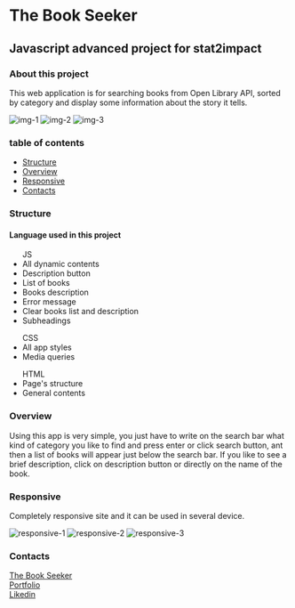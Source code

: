   <h1>The Book Seeker</h1>

  <h2>Javascript advanced project for stat2impact</h2>
  
  <h3>About this project</h3>

  <p>
    This web application is for searching books from Open Library API, sorted by category and display some information about the story it tells.
  </p>
  
  ![img-1](https://user-images.githubusercontent.com/121359947/236148715-b4e4b277-7a3b-4943-beb1-3095deaaf8fe.png)
  ![img-2](https://user-images.githubusercontent.com/121359947/236148750-11085dec-be56-4c5e-998d-52ff62ae86e1.png)
  ![img-3](https://user-images.githubusercontent.com/121359947/236148758-0c8314f0-176a-4d39-a214-de9249295097.png)

  <h3>table of contents</h3>
  <ul>
  <li><a href="#structure">Structure</a></li>
  <li><a href="#overview">Overview</a></li>
  <li><a href="#responsive">Responsive</a></li>
  <li><a href="#contacts">Contacts</a></li>
  </ul>

  <a name="structure"></a>
  <h3>Structure</h3>

  <h4>Language used in this project</h4>

  <ul>JS
    <li>All dynamic contents</li>
    <li>Description button</li>
    <li>List of books</li>
    <li>Books description</li>
    <li>Error message</li>
    <li>Clear books list and description</li>
    <li>Subheadings</li>
  </ul>
  <ul>CSS
    <li>All app styles</li>
    <li>Media queries</li>
  </ul>
  <ul>HTML
    <li>Page's structure</li>
    <li>General contents</li>
  </ul>

  <a name="overview"></a>
  <h3>Overview</h3>

  <p>
    Using this app is very simple, you just have to write on the search bar what kind of category you like to find and press enter or click search button, ant then a list of books will appear just below the search bar. If you like to see a brief description, click on description button or directly on the name of the book.
  </p>

  <a name="responsive"></a>
  <h3>Responsive</h3>

  <p>Completely responsive site and it can be used in several device.</p>

![responsive-1](https://user-images.githubusercontent.com/121359947/236148848-69e0ba4b-135b-40ea-bbc2-ee04f072de38.png)
![responsive-2](https://user-images.githubusercontent.com/121359947/236148854-7db0c77c-9e98-49ac-a5fb-b2811afaca33.png)
![responsive-3](https://user-images.githubusercontent.com/121359947/236148859-275192f0-50d3-4a11-a3b0-e792b3a9dfab.png)

  <a name="contacts"></a>
  <h3>Contacts</h3>

  <a href="https://so-ca-book-finder.netlify.app/">The Book Seeker</a><br>
  <a href="so-ca-portfolio.netlify.app">Portfolio</a><br>
  <a href="https://www.linkedin.com/in/sonny-caputo-554315185">Likedin</a><br>
